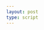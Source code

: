 ```yaml
---
layout: post
type: script
---
```

<section>
	<iiif-storyboard annotationlist='https://dnoneill.github.io/annotate/annotations/unicorn-list.json' styling='overlaycolor: none;activecolor:none;fit: horizontal;toggleoverlay: true;'></iiif-storyboard>
</section>

<style>
	.overlay > svg path:hover {
		fill-opacity: 0.0;
	}
</style>